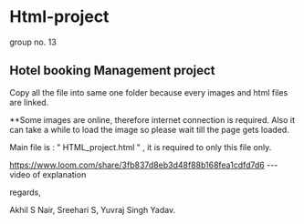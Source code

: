 # Html-project
group no. 13





Hotel booking Management project
--------------------------------------


Copy all the file into same one folder because every images and html files are linked.


**Some images are online, therefore internet connection is required. Also it can take a while to load the image so please wait till the   page gets loaded.



Main file is :  " HTML_project.html " , it is required to only this file only.



https://www.loom.com/share/3fb837d8eb3d48f88b168fea1cdfd7d6           ---video of explanation






regards,

Akhil S Nair,
Sreehari S,
Yuvraj Singh Yadav. 
